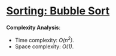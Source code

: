 # [Sorting: Bubble Sort](https://www.hackerrank.com/challenges/ctci-bubble-sort)

__Complexity Analysis__:
* Time complexity: _O(n<sup>2</sup>)_.
* Space complexity: _O(1)_.
